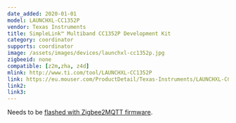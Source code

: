 ```yaml
---
date_added: 2020-01-01
model: LAUNCHXL-CC1352P
vendor: Texas Instruments
title: SimpleLink™ Multiband CC1352P Development Kit
category: coordinator
supports: coordinator
image: /assets/images/devices/launchxl-cc1352p.jpg
zigbeeid: none
compatible: [z2m,zha, z4d]
mlink: http://www.ti.com/tool/LAUNCHXL-CC1352P
link: https://eu.mouser.com/ProductDetail/Texas-Instruments/LAUNCHXL-CC1352P-2
link2: 
link3: 
---
```

Needs to be [flashed with Zigbee2MQTT firmware](https://www.zigbee2mqtt.io/information/flashing_via_uniflash.html). 
